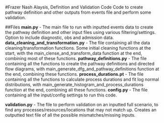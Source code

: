 #Frazer Nash Alaysis, Definition and Validation Code
Code to create pathway definition and other outputs from events file and perform some validation.

##Files
**main.py** - The main file to run with inputted events data to create the pathway definition and other input files using various filtering/settings. Option to include diagnostic, obs and admission data.
**data_cleaning_and_transformation.py** - The file containing all the data cleaning/transformation functions.  Some initial cleaning functions at the start, with the main_clense_and_transform_data function at the end, combining most of these functions.
**pathway_definitions.py** - The file containing all the functions to create the pathway definitions and directed flow diagrams, with main_generate_dfg_and_pathway_definitions function at the end, combining these functions.
**process_durations.pt** - The file containing all the functions to calculate process durations and fit log normal distributions, with main_generate_histogram_and_process_durations function at the end, combining all these functions.
**config.py** - The file containing all the input/config settings to run this code.

**validation.py** - The file to perform validation on an inputted full scenario, to find any processes/resources/locations that may not match up. Creates an outputted text file of all the possible mismatches/missing inputs.